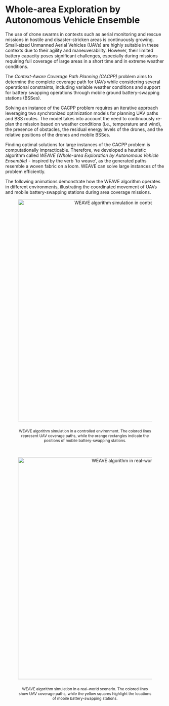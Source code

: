 # Whole-area Exploration by Autonomous Vehicle Ensemble

The use of drone swarms in contexts such as aerial monitoring and rescue missions in hostile and disaster-stricken areas is continuously growing. Small-sized Unmanned Aerial Vehicles (UAVs) are highly suitable in these contexts due to their agility and maneuverability. However, their limited battery capacity poses significant challenges, especially during missions requiring full coverage of large areas in a short time and in extreme weather conditions.

The *Context-Aware Coverage Path Planning (CACPP)* problem aims to determine the complete coverage path for UAVs while considering several operational constraints, including variable weather conditions and support for battery swapping operations through mobile ground battery-swapping stations (BSSes).

Solving an instance of the CACPP problem requires an iterative approach leveraging two synchronized optimization models for planning UAV paths and BSS routes. The model takes into account the need to continuously re-plan the mission based on weather conditions (i.e., temperature and wind), the presence of obstacles, the residual energy levels of the drones, and the relative positions of the drones and mobile BSSes.

Finding optimal solutions for large instances of the CACPP problem is computationally impracticable. Therefore, we developed a heuristic algorithm called *WEAVE (Whole-area Exploration by Autonomous Vehicle Ensemble)* - inspired by the verb 'to weave', as the generated paths resemble a woven fabric on a loom. WEAVE can solve large instances of the problem efficiently. 

The following animations demonstrate how the WEAVE algorithm operates in different environments, illustrating the coordinated movement of UAVs and mobile battery-swapping stations during area coverage missions.

<div align="center">
  <figure>
    <img src="example2.gif" alt="WEAVE algorithm simulation in controlled environment" width="700px">
    <figcaption style="font-size: 0.85em; color: #55; margin-top: 8px; max-width: 700px; text-align: center;"><br>WEAVE algorithm simulation in a controlled environment. The colored lines represent UAV coverage paths, while the orange rectangles indicate the positions of mobile battery-swapping stations.</figcaption>
  </figure>
</div>

<br>

<div align="center">
  <figure>
    <img src="example.gif" alt="WEAVE algorithm in real-world terrain" width="700px">
    <figcaption style="font-size: 0.85em; color: #55; margin-top: 8px; max-width: 700px; text-align: center;"><br>WEAVE algorithm simulation in a real-world scenario. The colored lines show UAV coverage paths, while the yellow squares highlight the locations of mobile battery-swapping stations.</figcaption>
  </figure>
</div>
